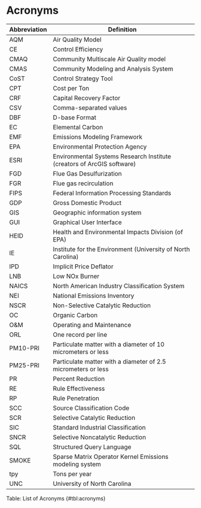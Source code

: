 # Acronyms

Abbreviation| Definition
-|----
AQM|Air Quality Model
CE|Control Efficiency
CMAQ|Community Multiscale Air Quality model
CMAS|Community Modeling and Analysis System
CoST|Control Strategy Tool
CPT|Cost per Ton
CRF|Capital Recovery Factor
CSV|Comma-separated values
DBF|D-base Format
EC|Elemental Carbon
EMF|Emissions Modeling Framework
EPA|Environmental Protection Agency
ESRI|Environmental Systems Research Institute (creators of ArcGIS software)
FGD|Flue Gas Desulfurization
FGR|Flue gas recirculation
FIPS|Federal Information Processing Standards
GDP|Gross Domestic Product
GIS|Geographic information system
GUI|Graphical User Interface
HEID|Health and Environmental Impacts Division (of EPA)
IE|Institute for the Environment (University of North Carolina)
IPD|Implicit Price Deflator
LNB|Low NOx Burner
NAICS|North American Industry Classification System
NEI|National Emissions Inventory
NSCR|Non-Selective Catalytic Reduction
OC|Organic Carbon
O&M|Operating and Maintenance
ORL|One record per line
PM10-PRI|Particulate matter with a diameter of 10 micrometers or less
PM25-PRI|Particulate matter with a diameter of 2.5 micrometers or less
PR|Percent Reduction
RE|Rule Effectiveness
RP|Rule Penetration
SCC|Source Classification Code
SCR|Selective Catalytic Reduction
SIC|Standard Industrial Classification
SNCR|Selective Noncatalytic Reduction
SQL|Structured Query Language
SMOKE|Sparse Matrix Operator Kernel Emissions modeling system
tpy|Tons per year
UNC|University of North Carolina

Table: List of Acronyms {#tbl:acronyms}
